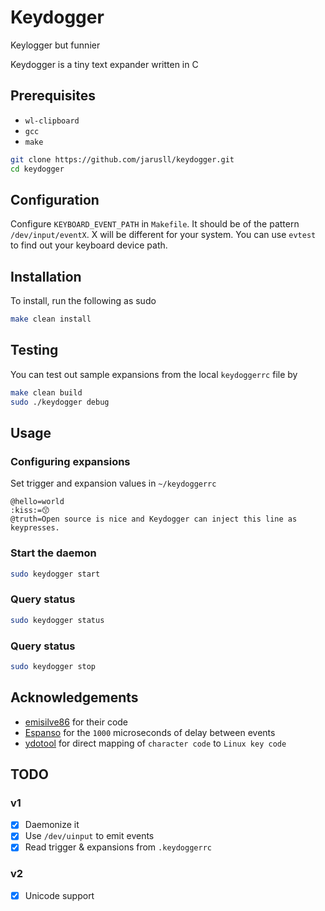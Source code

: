 # Keydogger
Keylogger but funnier

Keydogger is a tiny text expander written in C

## Prerequisites
- `wl-clipboard`
- `gcc`
- `make`

```bash
git clone https://github.com/jarusll/keydogger.git
cd keydogger
```

## Configuration

Configure `KEYBOARD_EVENT_PATH` in `Makefile`.
It should be of the pattern `/dev/input/eventX`. X will be different for your system. You can use `evtest` to find out your keyboard device path.

## Installation

To install, run the following as sudo
```bash
make clean install
```

## Testing
You can test out sample expansions from the local `keydoggerrc` file by
```bash
make clean build
sudo ./keydogger debug
```

## Usage

### Configuring expansions
Set trigger and expansion values in `~/keydoggerrc`
```
@hello=world
:kiss:=😙
@truth=Open source is nice and Keydogger can inject this line as keypresses.
```

### Start the daemon
```bash
sudo keydogger start
```

### Query status
```bash
sudo keydogger status
```

### Query status
```bash
sudo keydogger stop
```

## Acknowledgements
- [emisilve86](https://github.com/emisilve86/Keylogger-Daemon-Linux) for their code
- [Espanso](https://github.com/federico-terzi/espanso) for the `1000` microseconds of delay between events
- [ydotool](https://github.com/ReimuNotMoe/ydotool) for direct mapping of `character code` to `Linux key code`

## TODO
### v1
- [x] Daemonize it
- [x] Use `/dev/uinput` to emit events
- [x] Read trigger & expansions from `.keydoggerrc`
### v2
- [x] Unicode support
